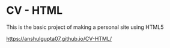 # CV - HTML
This is the basic project of making a personal site using HTML5

https://anshulgupta07.github.io/CV-HTML/
